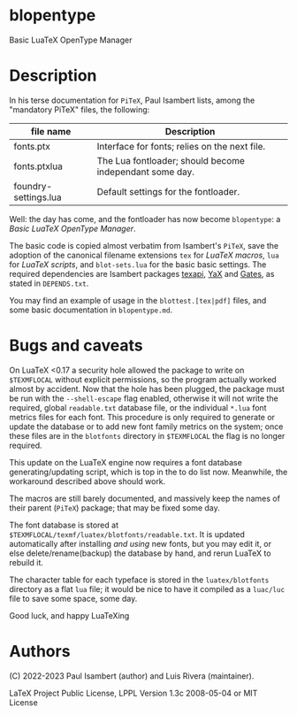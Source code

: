 # blopentype
Basic LuaTeX OpenType Manager

# Description

In his terse documentation for `PiTeX`, Paul Isambert lists, among the "mandatory PiTeX" files, the following:

| file name            | Description  |
|-|-|
| fonts.ptx            | Interface for fonts; relies on the next file.    |
| fonts.ptxlua         | The Lua fontloader; should become independant some day. |
| foundry-settings.lua | Default settings for the fontloader.             |

Well: the day has come, and the fontloader has now become `blopentype`: a *Basic LuaTeX OpenType Manager*.

The basic code is copied almost verbatim from Isambert's `PiTeX`, save the adoption of the canonical filename extensions `tex` for *LuaTeX macros*, `lua` for *LuaTeX scripts*, and `blot-sets.lua` for the basic basic settings. 
The required dependencies are Isambert packages [texapi](https://ctan.org/pkg/texapi), [YaX](https://ctan.org/pkg/yax) and [Gates](https://ctan.org/pkg/gates), as stated in `DEPENDS.txt`.

You may find an example of usage in the `blottest.[tex|pdf]` files, and some basic documentation in `blopentype.md`.

# Bugs and caveats

On LuaTeX <0.17 a security hole allowed the package to write on `$TEXMFLOCAL` without explicit permissions, so the program actually worked almost by accident. Now that the hole has been plugged, the package must be run with the `--shell-escape` flag enabled, otherwise it will not write the required, global `readable.txt` database file, or the individual `*.lua` font metrics files for each font. This procedure is only required to generate or update the database or to add new font family metrics on the system; once these files are in the `blotfonts` directory in `$TEXMFLOCAL` the flag is no longer required.

This update on the LuaTeX engine now requires a font database generating/updating script, which is top in the to do list now. Meanwhile, the workaround described above should work.

The macros are still barely documented, and massively keep the names of their parent (`PiTeX`) package; that may be fixed some day.

The font database is stored at `$TEXMFLOCAL/texmf/luatex/blotfonts/readable.txt`.
It is updated automatically after installing *and using* new fonts, but you may edit it, or else delete/rename(backup) the database by hand, and rerun LuaTeX to rebuild it.

The character table for each typeface is stored in the `luatex/blotfonts` directory as a flat `lua` file; it would be nice to have it compiled as a `luac/luc` file to save some space, some day.

Good luck, and happy LuaTeXing

# Authors 

(C) 2022-2023 Paul Isambert (author) and Luis Rivera (maintainer).

LaTeX Project Public License, LPPL Version 1.3c 2008-05-04 or MIT License
